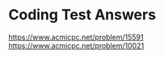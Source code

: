 # Coding Test Answers
 https://www.acmicpc.net/problem/15591
 \
 https://www.acmicpc.net/problem/10021
